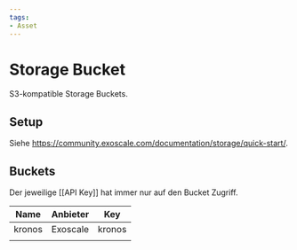 ```yaml
---
tags:
- Asset
---
```

# Storage Bucket

S3-kompatible Storage Buckets.

## Setup

Siehe <https://community.exoscale.com/documentation/storage/quick-start/>.

## Buckets

Der jeweilige [[API Key]] hat immer nur auf den Bucket Zugriff.

| Name   | Anbieter | Key    |
| ------ | -------- | ------ |
| kronos | Exoscale | kronos |
|        |          |        |
